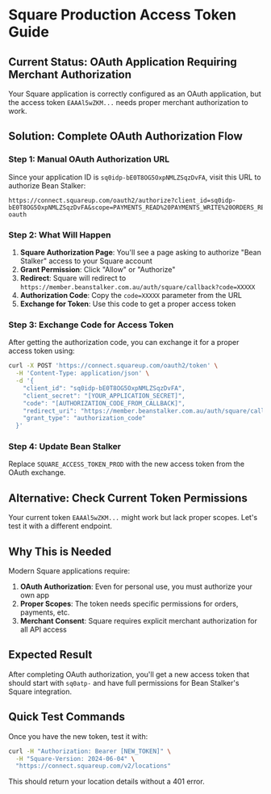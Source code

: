 # Square Production Access Token Guide

## Current Status: OAuth Application Requiring Merchant Authorization

Your Square application is correctly configured as an OAuth application, but the access token `EAAAl5wZKM...` needs proper merchant authorization to work.

## Solution: Complete OAuth Authorization Flow

### Step 1: Manual OAuth Authorization URL
Since your application ID is `sq0idp-bE0T8OG5OxpNMLZSqzDvFA`, visit this URL to authorize Bean Stalker:

```
https://connect.squareup.com/oauth2/authorize?client_id=sq0idp-bE0T8OG5OxpNMLZSqzDvFA&scope=PAYMENTS_READ%20PAYMENTS_WRITE%20ORDERS_READ%20ORDERS_WRITE%20MERCHANT_PROFILE_READ%20ITEMS_READ%20INVENTORY_READ&session=false&redirect_uri=https://member.beanstalker.com.au/auth/square/callback&state=beanstalker-oauth
```

### Step 2: What Will Happen
1. **Square Authorization Page**: You'll see a page asking to authorize "Bean Stalker" access to your Square account
2. **Grant Permission**: Click "Allow" or "Authorize"
3. **Redirect**: Square will redirect to `https://member.beanstalker.com.au/auth/square/callback?code=XXXXX`
4. **Authorization Code**: Copy the `code=XXXXX` parameter from the URL
5. **Exchange for Token**: Use this code to get a proper access token

### Step 3: Exchange Code for Access Token
After getting the authorization code, you can exchange it for a proper access token using:

```bash
curl -X POST 'https://connect.squareup.com/oauth2/token' \
  -H 'Content-Type: application/json' \
  -d '{
    "client_id": "sq0idp-bE0T8OG5OxpNMLZSqzDvFA",
    "client_secret": "[YOUR_APPLICATION_SECRET]",
    "code": "[AUTHORIZATION_CODE_FROM_CALLBACK]",
    "redirect_uri": "https://member.beanstalker.com.au/auth/square/callback",
    "grant_type": "authorization_code"
  }'
```

### Step 4: Update Bean Stalker
Replace `SQUARE_ACCESS_TOKEN_PROD` with the new access token from the OAuth exchange.

## Alternative: Check Current Token Permissions

Your current token `EAAAl5wZKM...` might work but lack proper scopes. Let's test it with a different endpoint.

## Why This is Needed

Modern Square applications require:
1. **OAuth Authorization**: Even for personal use, you must authorize your own app
2. **Proper Scopes**: The token needs specific permissions for orders, payments, etc.
3. **Merchant Consent**: Square requires explicit merchant authorization for all API access

## Expected Result

After completing OAuth authorization, you'll get a new access token that should start with `sq0atp-` and have full permissions for Bean Stalker's Square integration.

## Quick Test Commands

Once you have the new token, test it with:
```bash
curl -H "Authorization: Bearer [NEW_TOKEN]" \
  -H "Square-Version: 2024-06-04" \
  "https://connect.squareup.com/v2/locations"
```

This should return your location details without a 401 error.